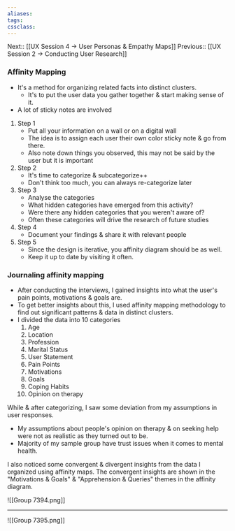 ```yaml
---
aliases:
tags:
cssclass: 
---
```


Next:: [[UX Session 4 → User Personas & Empathy Maps]]
Previous:: [[UX Session 2 → Conducting User Research]]

### Affinity Mapping
- It's a method for organizing related facts into distinct clusters.
	- It's to put the user data you gather together & start making sense of it.
- A lot of sticky notes are involved
1. Step 1
	- Put all your information on a wall or on a digital wall
	- The idea is to assign each user their own color sticky note & go from there.
	- Also note down things you observed, this may not be said by the user but it is important
2. Step 2
	- It's time to categorize & subcategorize++
	- Don't think too much, you can always re-categorize later
3. Step 3
	- Analyse the categories
	- What hidden categories have emerged from this activity?
	- Were there any hidden categories that you weren't aware of?
	- Often these categories will drive the research of future studies
4. Step 4
	- Document your findings & share it with relevant people
5. Step 5
	- Since the design is iterative, you affinity diagram should be as well.
	- Keep it up to date by visiting it often.

### Journaling affinity mapping
- After conducting the interviews, I gained insights into what the user's pain points, motivations & goals are. 
- To get better insights about this, I used affinity mapping methodology to find out significant patterns & data in distinct clusters.
- I divided the data into 10 categories
	1. Age
	2. Location
	3. Profession
	4. Marital Status
	5. User Statement
	6. Pain Points
	7. Motivations
	8. Goals
	9. Coping Habits
	10. Opinion on therapy

While & after categorizing, I saw some deviation from my assumptions in user responses.
- My assumptions about people's opinion on therapy & on seeking help were not as realistic as they turned out to be.
- Majority of my sample group have trust issues when it comes to mental health.

I also noticed some convergent & divergent insights from the data I organized using affinity maps.
The convergent insights are shown in the "Motivations & Goals" & "Apprehension & Queries" themes in the affinity diagram.

![[Group 7394.png]]

---


![[Group 7395.png]]


